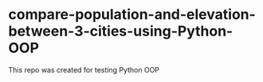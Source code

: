 # compare-population-and-elevation-between-3-cities-using-Python-OOP

This repo was created for testing Python OOP 
